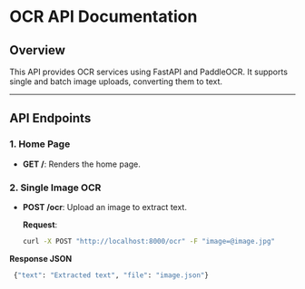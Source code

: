 # OCR API Documentation

## Overview
This API provides OCR services using FastAPI and PaddleOCR. It supports single and batch image uploads, converting them to text.

---

## API Endpoints

### 1. **Home Page**
- **GET /**: Renders the home page.

### 2. **Single Image OCR**
- **POST /ocr**: Upload an image to extract text.
  
  **Request**:
  ```bash
  curl -X POST "http://localhost:8000/ocr" -F "image=@image.jpg"


**Response JSON**

```bash
 {"text": "Extracted text", "file": "image.json"}
```

